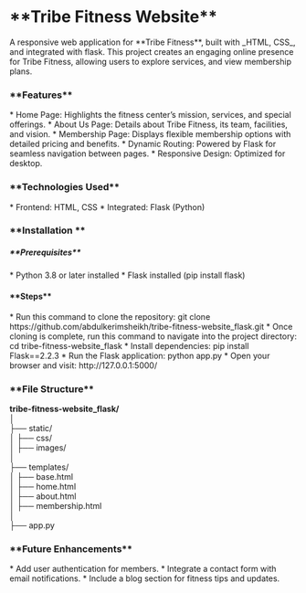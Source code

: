 <h1>**Tribe Fitness Website**</h1>
A responsive web application for **Tribe Fitness**, built with _HTML, CSS_, and integrated with flask.
This project creates an engaging online presence for Tribe Fitness, allowing users to explore services, and view membership plans.

<h3>**Features**</h3>
* Home Page: Highlights the fitness center’s mission, services, and special offerings.  
* About Us Page: Details about Tribe Fitness, its team, facilities, and vision.  
* Membership Page: Displays flexible membership options with detailed pricing and benefits.  
* Dynamic Routing: Powered by Flask for seamless navigation between pages.  
* Responsive Design: Optimized for desktop.  

<h3>**Technologies Used**</h3>
* Frontend: HTML, CSS  
* Integrated: Flask (Python)  

<h3>**Installation **</h3>
<h5>**Prerequisites**</h5>
* Python 3.8 or later installed
* Flask installed (pip install flask)

<h4>**Steps**</h4>
* Run this command to clone the repository:
git clone https://github.com/abdulkerimsheikh/tribe-fitness-website_flask.git 
* Once cloning is complete, run this command to navigate into the project directory:
cd tribe-fitness-website_flask  
* Install dependencies:
pip install Flask==2.2.3
* Run the Flask application:
python app.py  
* Open your browser and visit:
http://127.0.0.1:5000/

<h3>**File Structure**</h3>

**tribe-fitness-website_flask/**  
│  
├── static/  
│   ├── css/  
│   ├── images/  
│  
├── templates/  
│   ├── base.html  
│   ├── home.html  
│   ├── about.html  
│   ├── membership.html  
│  
├── app.py  
  
<h3>**Future Enhancements**</h3>
* Add user authentication for members.
* Integrate a contact form with email notifications.
* Include a blog section for fitness tips and updates.
